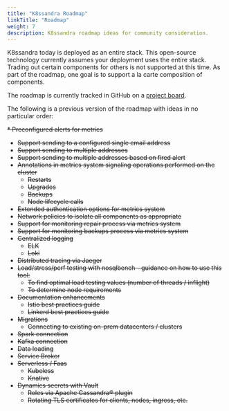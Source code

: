 ```yaml
---
title: "K8ssandra Roadmap"
linkTitle: "Roadmap"
weight: 7
description: K8ssandra roadmap ideas for community consideration.
---
```


K8ssandra today is deployed as an entire stack. This open-source technology currently assumes your deployment uses the entire stack. Trading out certain components for others is not supported at this time. As part of the roadmap, one goal is to support a la carte composition of components.

The roadmap is currently tracked in GitHub on a [project board](https://github.com/orgs/k8ssandra/projects/6).

The following is a previous version of the roadmap with ideas in no particular order:

<s>* Preconfigured alerts for metrics
  * Support sending to a configured single email address
  * Support sending to multiple addresses
  * Support sending to multiple addresses based on fired alert
* Annotations in metrics system signaling operations performed on the cluster
  * Restarts
  * Upgrades
  * Backups
  * Node lifecycle calls
* Extended authentication options for metrics system
* Network policies to isolate all components as appropriate
* Support for monitoring repair process via metrics system
* Support for monitoring backups process via metrics system
* Centralized logging
  * ELK
  * Loki
* Distributed tracing via Jaeger
* Load/stress/perf testing with nosqlbench - guidance on how to use this tool:
  * To find optimal load testing values (number of threads / inflight)
  * To determine node requirements
* Documentation enhancements
  * Istio best practices guide
  * Linkerd best practices guide
* Migrations
  * Connecting to existing on-prem datacenters / clusters
* Spark connection
* Kafka connection
* Data loading
* Service Broker
* Serverless / Faas
  * Kubeless
  * Knative
* Dynamics secrets with Vault
  * Roles via Apache Cassandra® plugin
  * Rotating TLS certificates for clients, nodes, ingress, etc.</s>

